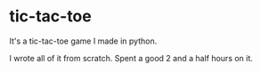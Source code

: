 # tic-tac-toe

 It's a tic-tac-toe game I made in python.
 
 I wrote all of it  from scratch. Spent a good 2 and a half hours on it.
 
